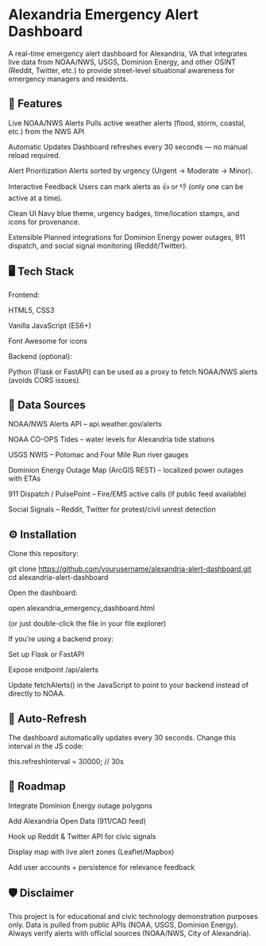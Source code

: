 # Alexandria Emergency Alert Dashboard

A real-time emergency alert dashboard for Alexandria, VA that integrates live data from NOAA/NWS, USGS, Dominion Energy, and other OSINT (Reddit, Twitter, etc.) to provide street-level situational awareness for emergency managers and residents.

## 🚀 Features

Live NOAA/NWS Alerts
Pulls active weather alerts (flood, storm, coastal, etc.) from the NWS API


Automatic Updates
Dashboard refreshes every 30 seconds — no manual reload required.

Alert Prioritization
Alerts sorted by urgency (Urgent → Moderate → Minor).

Interactive Feedback
Users can mark alerts as 👍 or 👎 (only one can be active at a time).

Clean UI
Navy blue theme, urgency badges, time/location stamps, and icons for provenance.

Extensible
Planned integrations for Dominion Energy power outages, 911 dispatch, and social signal monitoring (Reddit/Twitter).


## 🖥️ Tech Stack

Frontend:

HTML5, CSS3

Vanilla JavaScript (ES6+)

Font Awesome for icons

Backend (optional):

Python (Flask or FastAPI) can be used as a proxy to fetch NOAA/NWS alerts (avoids CORS issues).

## 📡 Data Sources

NOAA/NWS Alerts API – api.weather.gov/alerts

NOAA CO-OPS Tides – water levels for Alexandria tide stations

USGS NWIS – Potomac and Four Mile Run river gauges

Dominion Energy Outage Map (ArcGIS REST) – localized power outages with ETAs

911 Dispatch / PulsePoint – Fire/EMS active calls (if public feed available)

Social Signals – Reddit, Twitter for protest/civil unrest detection

## ⚙️ Installation

Clone this repository:

git clone https://github.com/yourusername/alexandria-alert-dashboard.git
cd alexandria-alert-dashboard


Open the dashboard:

open alexandria_emergency_dashboard.html


(or just double-click the file in your file explorer)

If you’re using a backend proxy:

Set up Flask or FastAPI

Expose endpoint /api/alerts

Update fetchAlerts() in the JavaScript to point to your backend instead of directly to NOAA.

## 🔄 Auto-Refresh

The dashboard automatically updates every 30 seconds.
Change this interval in the JS code:

this.refreshInterval = 30000; // 30s

## 📌 Roadmap

 Integrate Dominion Energy outage polygons

 Add Alexandria Open Data (911/CAD feed)

 Hook up Reddit & Twitter API for civic signals

 Display map with live alert zones (Leaflet/Mapbox)

 Add user accounts + persistence for relevance feedback

## 🛡️ Disclaimer

This project is for educational and civic technology demonstration purposes only.
Data is pulled from public APIs (NOAA, USGS, Dominion Energy).
Always verify alerts with official sources (NOAA/NWS, City of Alexandria).
